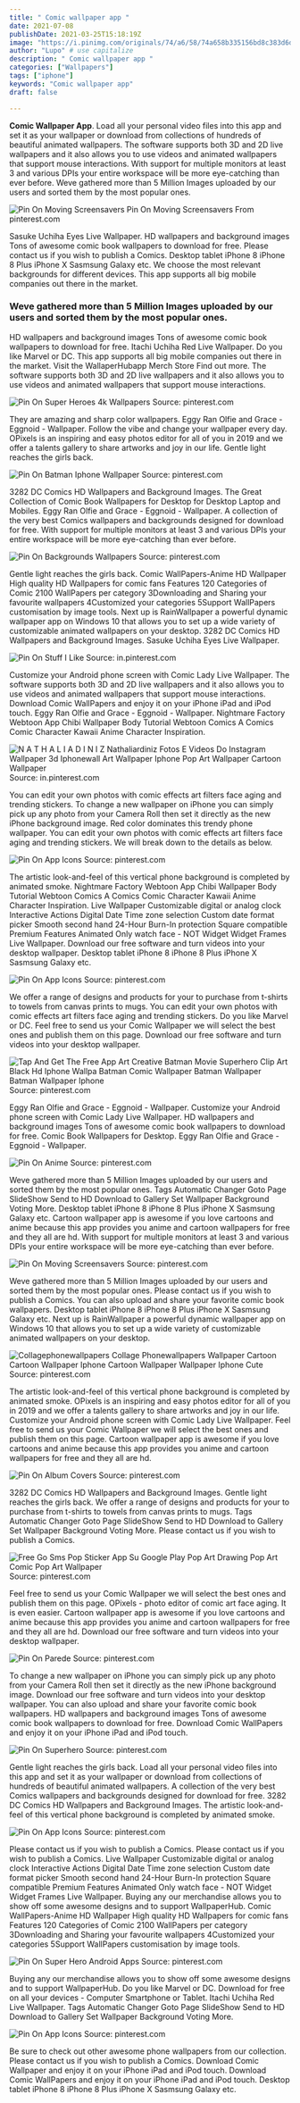 ```yaml
---
title: " Comic wallpaper app "
date: 2021-07-08
publishDate: 2021-03-25T15:18:19Z
image: "https://i.pinimg.com/originals/74/a6/58/74a658b335156bd8c383d6dda8d87af8.jpg"
author: "Lupo" # use capitalize
description: " Comic wallpaper app "
categories: ["Wallpapers"]
tags: ["iphone"]
keywords: "Comic wallpaper app"
draft: false

---
```



**Comic Wallpaper App**. Load all your personal video files into this app and set it as your wallpaper or download from collections of hundreds of beautiful animated wallpapers. The software supports both 3D and 2D live wallpapers and it also allows you to use videos and animated wallpapers that support mouse interactions. With support for multiple monitors at least 3 and various DPIs your entire workspace will be more eye-catching than ever before. Weve gathered more than 5 Million Images uploaded by our users and sorted them by the most popular ones.

![Pin On Moving Screensavers](https://i.pinimg.com/originals/4f/85/09/4f8509125fa0fc71766422620a0231eb.jpg "Pin On Moving Screensavers")
Pin On Moving Screensavers From pinterest.com


Sasuke Uchiha Eyes Live Wallpaper. HD wallpapers and background images Tons of awesome comic book wallpapers to download for free. Please contact us if you wish to publish a Comics. Desktop tablet iPhone 8 iPhone 8 Plus iPhone X Sasmsung Galaxy etc. We choose the most relevant backgrounds for different devices. This app supports all big mobile companies out there in the market.

### Weve gathered more than 5 Million Images uploaded by our users and sorted them by the most popular ones.

HD wallpapers and background images Tons of awesome comic book wallpapers to download for free. Itachi Uchiha Red Live Wallpaper. Do you like Marvel or DC. This app supports all big mobile companies out there in the market. Visit the WallaperHubapp Merch Store Find out more. The software supports both 3D and 2D live wallpapers and it also allows you to use videos and animated wallpapers that support mouse interactions.


![Pin On Super Heroes 4k Wallpapers](https://i.pinimg.com/originals/9f/94/5c/9f945ce5de0ad22382b61586249800d1.jpg "Pin On Super Heroes 4k Wallpapers")
Source: pinterest.com

They are amazing and sharp color wallpapers. Eggy Ran Olfie and Grace - Eggnoid - Wallpaper. Follow the vibe and change your wallpaper every day. OPixels is an inspiring and easy photos editor for all of you in 2019 and we offer a talents gallery to share artworks and joy in our life. Gentle light reaches the girls back.

![Pin On Batman Iphone Wallpaper](https://i.pinimg.com/originals/ea/e7/4b/eae74bdc889747889d74052fbd609eff.jpg "Pin On Batman Iphone Wallpaper")
Source: pinterest.com

3282 DC Comics HD Wallpapers and Background Images. The Great Collection of Comic Book Wallpapers for Desktop for Desktop Laptop and Mobiles. Eggy Ran Olfie and Grace - Eggnoid - Wallpaper. A collection of the very best Comics wallpapers and backgrounds designed for download for free. With support for multiple monitors at least 3 and various DPIs your entire workspace will be more eye-catching than ever before.

![Pin On Backgrounds Wallpapers](https://i.pinimg.com/564x/b5/04/ed/b504ed6fbec17202cb892f4f14cb4466.jpg "Pin On Backgrounds Wallpapers")
Source: pinterest.com

Gentle light reaches the girls back. Comic WallPapers-Anime HD Wallpaper High quality HD Wallpapers for comic fans Features 120 Categories of Comic 2100 WallPapers per category 3Downloading and Sharing your favourite wallpapers 4Customized your categories 5Support WallPapers customisation by image tools. Next up is RainWallpaper a powerful dynamic wallpaper app on Windows 10 that allows you to set up a wide variety of customizable animated wallpapers on your desktop. 3282 DC Comics HD Wallpapers and Background Images. Sasuke Uchiha Eyes Live Wallpaper.

![Pin On Stuff I Like](https://i.pinimg.com/originals/46/4b/9e/464b9e39b6e20616b453f6da60e1fe52.jpg "Pin On Stuff I Like")
Source: in.pinterest.com

Customize your Android phone screen with Comic Lady Live Wallpaper. The software supports both 3D and 2D live wallpapers and it also allows you to use videos and animated wallpapers that support mouse interactions. Download Comic WallPapers and enjoy it on your iPhone iPad and iPod touch. Eggy Ran Olfie and Grace - Eggnoid - Wallpaper. Nightmare Factory Webtoon App Chibi Wallpaper Body Tutorial Webtoon Comics A Comics Comic Character Kawaii Anime Character Inspiration.

![N A T H A L I A D I N I Z Nathaliardiniz Fotos E Videos Do Instagram Wallpaper 3d Iphonewall Art Wallpaper Iphone Pop Art Wallpaper Cartoon Wallpaper](https://i.pinimg.com/originals/3b/a1/36/3ba136649f8fe6ec51957d8c12348dcb.jpg "N A T H A L I A D I N I Z Nathaliardiniz Fotos E Videos Do Instagram Wallpaper 3d Iphonewall Art Wallpaper Iphone Pop Art Wallpaper Cartoon Wallpaper")
Source: in.pinterest.com

You can edit your own photos with comic effects art filters face aging and trending stickers. To change a new wallpaper on iPhone you can simply pick up any photo from your Camera Roll then set it directly as the new iPhone background image. Red color dominates this trendy phone wallpaper. You can edit your own photos with comic effects art filters face aging and trending stickers. We will break down to the details as below.

![Pin On App Icons](https://i.pinimg.com/originals/2a/5e/02/2a5e02f3b6edd574a78cedb5bb18f78c.jpg "Pin On App Icons")
Source: pinterest.com

The artistic look-and-feel of this vertical phone background is completed by animated smoke. Nightmare Factory Webtoon App Chibi Wallpaper Body Tutorial Webtoon Comics A Comics Comic Character Kawaii Anime Character Inspiration. Live Wallpaper Customizable digital or analog clock Interactive Actions Digital Date Time zone selection Custom date format picker Smooth second hand 24-Hour Burn-In protection Square compatible Premium Features Animated Only watch face - NOT Widget Widget Frames Live Wallpaper. Download our free software and turn videos into your desktop wallpaper. Desktop tablet iPhone 8 iPhone 8 Plus iPhone X Sasmsung Galaxy etc.

![Pin On App Icons](https://i.pinimg.com/originals/c3/44/1b/c3441b0adb899a965d4c95103a9ceb87.jpg "Pin On App Icons")
Source: pinterest.com

We offer a range of designs and products for your to purchase from t-shirts to towels from canvas prints to mugs. You can edit your own photos with comic effects art filters face aging and trending stickers. Do you like Marvel or DC. Feel free to send us your Comic Wallpaper we will select the best ones and publish them on this page. Download our free software and turn videos into your desktop wallpaper.

![Tap And Get The Free App Art Creative Batman Movie Superhero Clip Art Black Hd Iphone Wallpa Batman Comic Wallpaper Batman Wallpaper Batman Wallpaper Iphone](https://i.pinimg.com/originals/35/13/c3/3513c309ec89b98e66a67c83be84bbd1.jpg "Tap And Get The Free App Art Creative Batman Movie Superhero Clip Art Black Hd Iphone Wallpa Batman Comic Wallpaper Batman Wallpaper Batman Wallpaper Iphone")
Source: pinterest.com

Eggy Ran Olfie and Grace - Eggnoid - Wallpaper. Customize your Android phone screen with Comic Lady Live Wallpaper. HD wallpapers and background images Tons of awesome comic book wallpapers to download for free. Comic Book Wallpapers for Desktop. Eggy Ran Olfie and Grace - Eggnoid - Wallpaper.

![Pin On Anime](https://i.pinimg.com/originals/5f/27/0d/5f270d0d5112c90c4bb24f13a321d999.jpg "Pin On Anime")
Source: pinterest.com

Weve gathered more than 5 Million Images uploaded by our users and sorted them by the most popular ones. Tags Automatic Changer Goto Page SlideShow Send to HD Download to Gallery Set Wallpaper Background Voting More. Desktop tablet iPhone 8 iPhone 8 Plus iPhone X Sasmsung Galaxy etc. Cartoon wallpaper app is awesome if you love cartoons and anime because this app provides you anime and cartoon wallpapers for free and they all are hd. With support for multiple monitors at least 3 and various DPIs your entire workspace will be more eye-catching than ever before.

![Pin On Moving Screensavers](https://i.pinimg.com/originals/4f/85/09/4f8509125fa0fc71766422620a0231eb.jpg "Pin On Moving Screensavers")
Source: pinterest.com

Weve gathered more than 5 Million Images uploaded by our users and sorted them by the most popular ones. Please contact us if you wish to publish a Comics. You can also upload and share your favorite comic book wallpapers. Desktop tablet iPhone 8 iPhone 8 Plus iPhone X Sasmsung Galaxy etc. Next up is RainWallpaper a powerful dynamic wallpaper app on Windows 10 that allows you to set up a wide variety of customizable animated wallpapers on your desktop.

![Collagephonewallpapers Collage Phonewallpapers Wallpaper Cartoon Cartoon Wallpaper Iphone Cartoon Wallpaper Wallpaper Iphone Cute](https://i.pinimg.com/564x/3f/67/b2/3f67b286ec81b597b8e8e5d435864603.jpg "Collagephonewallpapers Collage Phonewallpapers Wallpaper Cartoon Cartoon Wallpaper Iphone Cartoon Wallpaper Wallpaper Iphone Cute")
Source: pinterest.com

The artistic look-and-feel of this vertical phone background is completed by animated smoke. OPixels is an inspiring and easy photos editor for all of you in 2019 and we offer a talents gallery to share artworks and joy in our life. Customize your Android phone screen with Comic Lady Live Wallpaper. Feel free to send us your Comic Wallpaper we will select the best ones and publish them on this page. Cartoon wallpaper app is awesome if you love cartoons and anime because this app provides you anime and cartoon wallpapers for free and they all are hd.

![Pin On Album Covers](https://i.pinimg.com/originals/ea/0c/04/ea0c04ba174a2c3a499792f6e77d0956.jpg "Pin On Album Covers")
Source: pinterest.com

3282 DC Comics HD Wallpapers and Background Images. Gentle light reaches the girls back. We offer a range of designs and products for your to purchase from t-shirts to towels from canvas prints to mugs. Tags Automatic Changer Goto Page SlideShow Send to HD Download to Gallery Set Wallpaper Background Voting More. Please contact us if you wish to publish a Comics.

![Free Go Sms Pop Sticker App Su Google Play Pop Art Drawing Pop Art Comic Pop Art Wallpaper](https://i.pinimg.com/564x/62/10/ff/6210ffeb1abc34f46ab5852b7b6c27bf.jpg "Free Go Sms Pop Sticker App Su Google Play Pop Art Drawing Pop Art Comic Pop Art Wallpaper")
Source: pinterest.com

Feel free to send us your Comic Wallpaper we will select the best ones and publish them on this page. OPixels - photo editor of comic art face aging. It is even easier. Cartoon wallpaper app is awesome if you love cartoons and anime because this app provides you anime and cartoon wallpapers for free and they all are hd. Download our free software and turn videos into your desktop wallpaper.

![Pin On Parede](https://i.pinimg.com/originals/8c/a0/dc/8ca0dc908c271fea8e1c33ef2195255a.png "Pin On Parede")
Source: pinterest.com

To change a new wallpaper on iPhone you can simply pick up any photo from your Camera Roll then set it directly as the new iPhone background image. Download our free software and turn videos into your desktop wallpaper. You can also upload and share your favorite comic book wallpapers. HD wallpapers and background images Tons of awesome comic book wallpapers to download for free. Download Comic WallPapers and enjoy it on your iPhone iPad and iPod touch.

![Pin On Superhero](https://i.pinimg.com/originals/34/b6/1b/34b61b83b8de926a212667369cbf5aa4.jpg "Pin On Superhero")
Source: pinterest.com

Gentle light reaches the girls back. Load all your personal video files into this app and set it as your wallpaper or download from collections of hundreds of beautiful animated wallpapers. A collection of the very best Comics wallpapers and backgrounds designed for download for free. 3282 DC Comics HD Wallpapers and Background Images. The artistic look-and-feel of this vertical phone background is completed by animated smoke.

![Pin On App Icons](https://i.pinimg.com/originals/cb/96/5a/cb965a91bd59b492f3c40355e11b6279.jpg "Pin On App Icons")
Source: pinterest.com

Please contact us if you wish to publish a Comics. Please contact us if you wish to publish a Comics. Live Wallpaper Customizable digital or analog clock Interactive Actions Digital Date Time zone selection Custom date format picker Smooth second hand 24-Hour Burn-In protection Square compatible Premium Features Animated Only watch face - NOT Widget Widget Frames Live Wallpaper. Buying any our merchandise allows you to show off some awesome designs and to support WallpaperHub. Comic WallPapers-Anime HD Wallpaper High quality HD Wallpapers for comic fans Features 120 Categories of Comic 2100 WallPapers per category 3Downloading and Sharing your favourite wallpapers 4Customized your categories 5Support WallPapers customisation by image tools.

![Pin On Super Hero Android Apps](https://i.pinimg.com/736x/a6/1d/63/a61d6382a360602f79ca60f88678bc37.jpg "Pin On Super Hero Android Apps")
Source: pinterest.com

Buying any our merchandise allows you to show off some awesome designs and to support WallpaperHub. Do you like Marvel or DC. Download for free on all your devices - Computer Smartphone or Tablet. Itachi Uchiha Red Live Wallpaper. Tags Automatic Changer Goto Page SlideShow Send to HD Download to Gallery Set Wallpaper Background Voting More.

![Pin On App Icons](https://i.pinimg.com/originals/74/a6/58/74a658b335156bd8c383d6dda8d87af8.jpg "Pin On App Icons")
Source: pinterest.com

Be sure to check out other awesome phone wallpapers from our collection. Please contact us if you wish to publish a Comics. Download Comic Wallpaper and enjoy it on your iPhone iPad and iPod touch. Download Comic WallPapers and enjoy it on your iPhone iPad and iPod touch. Desktop tablet iPhone 8 iPhone 8 Plus iPhone X Sasmsung Galaxy etc.

